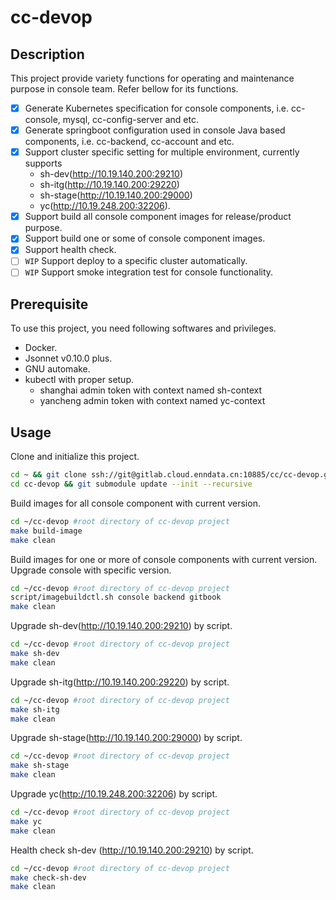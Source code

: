 # cc-devop

## Description
This project provide variety functions for operating and maintenance purpose in console team. Refer bellow for its functions.

- [x] Generate Kubernetes specification for console components, i.e. cc-console, mysql, cc-config-server and etc.
- [x] Generate springboot configuration used in console Java based components, i.e. cc-backend, cc-account and etc.
- [x] Support cluster specific setting for multiple environment, currently supports
  - sh-dev(http://10.19.140.200:29210)
  - sh-itg(http://10.19.140.200:29220)
  - sh-stage(http://10.19.140.200:29000)
  - yc(http://10.19.248.200:32206).
- [x] Support build all console component images for release/product purpose.
- [x] Support build one or some of console component images.
- [x] Support health check.
- [ ] `WIP` Support deploy to a specific cluster automatically.
- [ ] `WIP` Support smoke integration test for console functionality.

## Prerequisite

To use this project, you need following softwares and privileges.
- Docker.
- Jsonnet v0.10.0 plus.
- GNU automake.
- kubectl with proper setup.
  - shanghai admin token with context named sh-context
  - yancheng admin token with context named yc-context


## Usage
Clone and initialize this project.
``` bash
cd ~ && git clone ssh://git@gitlab.cloud.enndata.cn:10885/cc/cc-devop.git
cd cc-devop && git submodule update --init --recursive
```
Build images for all console component with current version.
``` bash
cd ~/cc-devop #root directory of cc-devop project
make build-image
make clean
```
Build images for one or more of console components with current version.
Upgrade console with specific version.
``` bash
cd ~/cc-devop #root directory of cc-devop project
script/imagebuildctl.sh console backend gitbook
make clean
```
Upgrade sh-dev(http://10.19.140.200:29210) by script.
``` bash
cd ~/cc-devop #root directory of cc-devop project
make sh-dev
make clean
```
Upgrade sh-itg(http://10.19.140.200:29220) by script.
``` bash
cd ~/cc-devop #root directory of cc-devop project
make sh-itg
make clean
```
Upgrade sh-stage(http://10.19.140.200:29000) by script.
``` bash
cd ~/cc-devop #root directory of cc-devop project
make sh-stage
make clean
```
Upgrade yc(http://10.19.248.200:32206) by script.
``` bash
cd ~/cc-devop #root directory of cc-devop project
make yc
make clean
```

Health check sh-dev (http://10.19.140.200:29210) by script.
``` bash
cd ~/cc-devop #root directory of cc-devop project
make check-sh-dev
make clean
```
